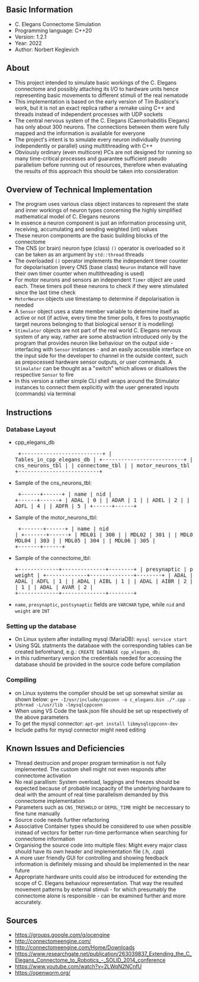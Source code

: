 ## Basic Information
- C. Elegans Connectome Simulation
- Programming language: C++20
- Version: 1.2.1
- Year: 2022
- Author: Norbert Keglevich

## About
- This project intended to simulate basic workings of the C. Elegans connectome and possibly attaching its I/O to hardware units hence representing basic movements to different stimuli of the real nematode
- This implementation is based on the early version of Tim Busbice's work, but it is not an exact replica rather a remake using C++ and threads instead of independent processes with UDP sockets
- The central nervous system of the C. Elegans (Caenorhabditis Elegans) has only about 300 neurons. The connections between them were fully mapped and the information is available for everyone
- The project's intent is to simulate every neuron individually (running independently or parallel) using multithreading with C++
- Obviously ordinary (even multicore) PCs are not designed for running so many time-critical processes and guarantee sufficient pseudo parallelism before running out of resources, therefore when evaluating the results of this approach this should be taken into consideration

## Overview of Technical Implementation
- The program uses various class object instances to represent the state and inner workings of neuron types concerning the highly simplified mathematical model of C. Elegans neurons
- In essence a neuron component is just an information processing unit, receiving, accumulating and sending weighted (int) values
- These neuron components are the basic building blocks of the connectome
- The CNS (or brain) neuron type (class) `()` operator is overloaded so it can be taken as an argument by `std::thread` threads
- The overloaded `()` operator implements the independent timer counter for depolarisation (every CNS (base class) `Neuron` instance will have their own timer counter when multithreading is used)
- For motor neurons and sensors an independent `Timer` object are used each. These timers poll these neurons to check if they were stimulated since the last time check
- `MotorNeuron` objects use timestamp to determine if depolarisation is needed
- A `Sensor` object uses a state member variable to determine itself as active or not (if active, every time the timer polls, it fires to postsynaptic target neurons belonging to that biological sensor it is modelling)
- `Stimulator` objects are not part of the real world C. Elegans nervous system of any way, rather are some abstraction introduced only by the program that provides neuron like behaviour on the output side - interfacing with `Sensor` instances - and an easily accessible interface on the input side for the developer to channel in the outside context, such as prepocessed hardware sensor outputs, or user commands. A `Stimalator` can be thought as a "switch" which allows or disallows the respective `Sensor` to fire
- In this version a rather simple CLI shell wraps around the Stimulator instances to connect them explicitly with the user generated inputs (commands) via terminal

## Instructions
### Database Layout
- cpp_elegans_db <pre>
+--------------------------+
| Tables_in_cpp_elegans_db |
+--------------------------+
| cns_neurons_tbl          |
| connectome_tbl           |
| motor_neurons_tbl        |
+--------------------------+</pre>
- Sample of the cns_neurons_tbl: <pre>
+------+------+
| name | nid  |
+------+------+
| ADAL |    0 |
| ADAR |    1 |
| ADEL |    2 |
| ADER |    3 |
| ADFL |    4 |
| ADFR |    5 |
+------+------+</pre>
- Sample of the motor_neurons_tbl: <pre>
+-------+------+
| name  | nid  |
+-------+------+
| MDL01 |  300 |
| MDL02 |  301 |
| MDL03 |  302 |
| MDL04 |  303 |
| MDL05 |  304 |
| MDL06 |  305 |
+-------+------+</pre>
- Sample of the connectome_tbl: <pre>
+-------------+--------------+--------+
| presynaptic | postsynaptic | weight |
+-------------+--------------+--------+
| ADAL        | ADAR         |      1 |
| ADAL        | ADFL         |      1 |
| ADAL        | AIBL         |      1 |
| ADAL        | AIBR         |      2 |
| ADAL        | ASHL         |      1 |
| ADAL        | AVAR         |      2 |
+-------------+--------------+--------+</pre>
- `name`, `presynaptic`, `postsynaptic` fields are `VARCHAR` type, while `nid` and `weight` are `INT`
### Setting up the database
- On Linux system after installing mysql (MariaDB): `mysql service start`
- Using SQL statments the database with the corresponding tables can be created beforehand, e.g.: `CREATE DATABASE cpp_elegans_db;`
- in this rudimentary version the credentials needed for accessing the database should be provided in the source code before compilation
### Compiling
- on Linux systems the compiler should be set up somewhat similar as shown below:
`g++ -I/usr/include/cppconn -o c_elegans.bin ./*.cpp -pthread -L/usr/lib -lmysqlcppconn`
- When using VS Code the task.json file should be set up respectively of the above parameters
- To get the mysql connector: `apt-get install libmysqlcppconn-dev`
- Include paths for mysql connector might need editing

## Known Issues and Deficiencies
- Thread destrucion and proper program termination is not fully implemented. The custom shell might not even responds after connectome activation
- No real parallism: System overload, laggings and freezes should be expected because of probable incapacity of the underlying hardware to deal with the amount of real time parallelism demanded by this connectome implementation
- Parameters such as `CNS_TRESHOLD` or `DEPOL_TIME` might be neccessary to fine tune manually
- Source code needs further refactoring
- Associative Container types should be considered to use when possible instead of vectors for better run-time performance when searching for connectome information
- Organising the source code into multiple files: Might every major class should have its own header and implementation file (.h, .cpp)
- A more user friendly GUI for controlling and showing feedback information is definitely missing and should be implemented in the near future
- Appropriate hardware units could also be introduced for extending the scope of C. Elegans behaviour representation. That way the resulted movement patterns by external stimuli - for which presumably the connectome alone is responsible - can be examined further and more accurately.

## Sources
- https://groups.google.com/g/ocengine
- http://connectomeengine.com/
- http://connectomeengine.com/Home/Downloads
- https://www.researchgate.net/publication/263039837_Extending_the_C_Elegans_Connectome_to_Robotics_-_SOLID_2014_conference
- https://www.youtube.com/watch?v=2LWqN2NCnfU
- https://openworm.org/
